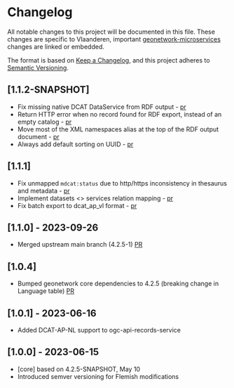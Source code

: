 # Changelog

All notable changes to this project will be documented in this file. These changes are specific to Vlaanderen, important
[geonetwork-microservices](https://github.com/geonetwork/geonetwork-microservices) changes are linked or embedded.

The format is based on [Keep a Changelog](https://keepachangelog.com/en/1.0.0/), and this project adheres
to [Semantic Versioning](https://semver.org/spec/v2.0.0.html).

## [1.1.2-SNAPSHOT]
- Fix missing native DCAT DataService from RDF output - [pr](https://agiv.visualstudio.com/Metadata/_git/MetadataGeonetworkMicroservices/pullrequest/32778)
- Return HTTP error when no record found for RDF export, instead of an empty catalog - [pr](https://agiv.visualstudio.com/Metadata/_git/MetadataGeonetworkMicroservices/pullrequest/32778)
- Move most of the XML namespaces alias at the top of the RDF output document - [pr](https://agiv.visualstudio.com/Metadata/_git/MetadataGeonetworkMicroservices/pullrequest/32778)
- Always add default sorting on UUID - [pr](https://agiv.visualstudio.com/Metadata/_git/MetadataGeonetworkMicroservices/pullrequest/32778)

## [1.1.1]
- Fix unmapped `mdcat:status` due to http/https inconsistency in thesaurus and metadata - [pr](https://agiv.visualstudio.com/Metadata/_git/MetadataGeonetworkMicroservices/pullrequest/29881)
- Implement datasets <> services relation mapping - [pr](https://agiv.visualstudio.com/Metadata/_git/MetadataGeonetworkMicroservices/pullrequest/29881)
- Fix batch export to dcat_ap_vl format - [pr](https://agiv.visualstudio.com/Metadata/_git/MetadataGeonetworkMicroservices/pullrequest/29881)

## [1.1.0] - 2023-09-26
- Merged upstream main branch (4.2.5-1) [PR](https://agiv.visualstudio.com/Metadata/_git/MetadataGeonetworkMicroservices/pullrequest/27231)

## [1.0.4]
- Bumped geonetwork core dependencies to 4.2.5 (breaking change in Language table) [PR](https://agiv.visualstudio.com/Metadata/_git/MetadataGeonetworkMicroservices/pullrequest/26653)

## [1.0.1] - 2023-06-16
- Added DCAT-AP-NL support to ogc-api-records-service

## [1.0.0] - 2023-06-15
- [core] based on 4.2.5-SNAPSHOT, May 10
- Introduced semver versioning for Flemish modifications